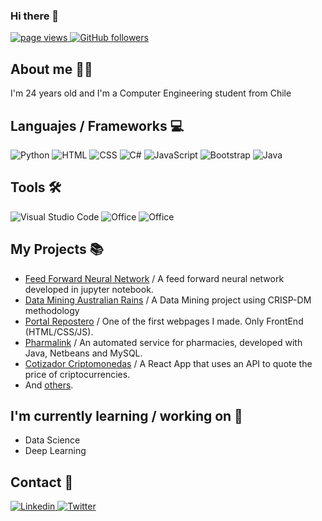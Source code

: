 ### Hi there 👋

<p align="left">
  <a href="https://github.com/erziok/erziok">
    <img src="https://komarev.com/ghpvc/?username=erziok" alt="page views" />
  </a>
  
  <a href="https://github.com/erziok?tab=followers">
    <img alt="GitHub followers" src="https://img.shields.io/github/followers/erziok?color=green&logo=github">
  </a>
</p>

## About me 👨‍💻

I'm 24 years old and I'm a Computer Engineering student from Chile 

## Languajes / Frameworks 💻

<p align="left">

  <img alt="Python" src="https://img.shields.io/badge/Python-3776ab?style=for-the-badge&logo=python&logoColor=yellow" />
  <img alt="HTML" src="https://img.shields.io/badge/HTML5-E34F26?style=for-the-badge&logo=html5&logoColor=white" />
  <img alt="CSS" src="https://img.shields.io/badge/CSS3-1572B6?style=for-the-badge&logo=css3&logoColor=white" />
  <img alt="C#" src="https://img.shields.io/badge/C%20sharp-800080?style=for-the-badge&logo=C#&logoColor=white" />
  <img alt="JavaScript" src="https://img.shields.io/badge/JavaScript-323330?style=for-the-badge&logo=javascript&logoColor=F7DF1E" />
  <img alt="Bootstrap" src="https://img.shields.io/badge/Bootstrap-563D7C?style=for-the-badge&logo=bootstrap&logoColor=white" />
  <img alt="Java" src="https://img.shields.io/badge/Java-ED8B00?style=for-the-badge&logo=java&logoColor=white" />

</p>

## Tools 🛠

<p align="left">

  <img alt="Visual Studio Code" src="https://img.shields.io/badge/VS%20Code-0077B5?style=for-the-badge&logo=Visual%20Studio%20Code&logoColor=white" />
  <img alt="Office" src="https://img.shields.io/badge/Office-D83B01?style=for-the-badge&logo=microsoft-office&logoColor=white" />
  <img alt="Office" src="https://img.shields.io/badge/Google%20Colab-525252?style=for-the-badge&logo=google-colab&logoColor=orange" />

</p>

## My Projects 📚

- [Feed Forward Neural Network](https://github.com/Erziok/Feed-Forward-Neural-Network) / A feed forward neural network developed in jupyter notebook.
- [Data Mining Australian Rains](https://github.com/Erziok/Data-Mining-Australian-Rains) / A Data Mining project using CRISP-DM methodology
- [Portal Repostero](https://github.com/Erziok/Portal-repostero) / One of the first webpages I made. Only FrontEnd (HTML/CSS/JS).
- [Pharmalink](https://github.com/razhe/PharmaLink) / An automated service for pharmacies, developed with Java, Netbeans and MySQL.
- [Cotizador Criptomonedas](https://github.com/Erziok/Cotizador-Criptomonedas) / A React App that uses an API to quote the price of criptocurrencies.
- And [others](https://github.com/Erziok?tab=repositories).

## I'm currently learning / working on 📝

- Data Science 
- Deep Learning

## Contact 📢

<p>

  <a href="https://www.linkedin.com/in/eduardo-poblete-2a56a1a0/">
    <img alt="Linkedin" src="https://img.shields.io/badge/LinkedIn-0077B5?style=for-the-badge&logo=linkedin&logoColor=white" />
  </a>
  <a href="https://twitter.com/erziok">
    <img alt="Twitter" src="https://img.shields.io/badge/Twitter-1DA1F2?style=for-the-badge&logo=twitter&logoColor=white" />
  </a>
  <!--<img src="https://profile-counter.glitch.me/ppizarror/count.svg" style="display: none" />-->
</p>

<!--
**Erziok/Erziok** is a ✨ _special_ ✨ repository because its `README.md` (this file) appears on your GitHub profile.

Here are some ideas to get you started:

- 🔭 I’m currently working on ...
- 🌱 I’m currently learning ...
- 👯 I’m looking to collaborate on ...
- 🤔 I’m looking for help with ...
- 💬 Ask me about ...
- 📫 How to reach me: ...
- 😄 Pronouns: ...
- ⚡ Fun fact: ...
-->

